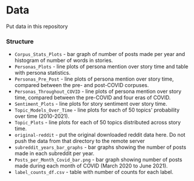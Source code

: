 # Data

Put data in this repository

### Structure

- `Corpus_Stats_Plots` - bar graph of number of posts made per year and histogram of number of words in stories.
- `Personas_Plots` - line plots of persona mention over story time and table with persona statistics.
- `Personas_Pre_Post` - line plots of persona mention over story time, compared between the pre- and post-COVID corpuses.
- `Personas_Throughout_COVID` - line plots of persona mention over story time, compared between the pre-COVID and four eras of COVID.
- `Sentiment_Plots` - line plots for story sentiment over story time.
- `Topic_Models_Over_Time` - line plots for each of 50 topics' probability over time (2010-2021).
- `Topic_Plots` - line plots for each of 50 topics distributed across story time.
- `original-reddit` - put the original downloaded reddit data here. Do not push the data from that directory to the remote server
- `subreddit_years_bar_graphs` - bar graphs showing the number of posts made in each subreddit per year.
- `Posts_per_Month_Covid_bar.png` - bar graph showing number of posts made during each month of COVID (March 2020 to June 2021).
- `label_counts_df.csv` - table with number of counts for each label.
